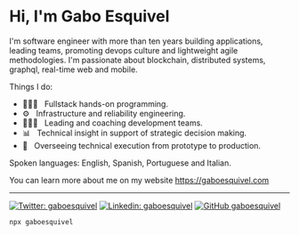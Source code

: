 # Hi, I'm Gabo Esquivel

I'm software engineer with more than ten years building applications, leading teams, promoting devops culture and lightweight agile methodologies. I'm passionate about blockchain, distributed systems, graphql, real-time web and mobile.

Things I do:

- 👨🏻‍💻 &nbsp; Fullstack hands-on programming.
- ⚙️  &nbsp; Infrastructure and reliability engineering.
- 🧗🏻‍♂️ &nbsp;  Leading and coaching development teams.
- 📊  &nbsp; Technical insight in support of strategic decision making.
- 🌱  &nbsp;  Overseeing technical execution from prototype to production.

Spoken languages: English, Spanish, Portuguese and Italian. 

You can learn more about me on my website https://gaboesquivel.com

------


[![Twitter: gaboesquivel](https://img.shields.io/twitter/follow/gaboesquivel?style=social)](https://twitter.com/gaboesquivel)
[![Linkedin: gaboesquivel](https://img.shields.io/badge/-gaboesquivel-blue?style=flat-square&logo=Linkedin&logoColor=white&link=https://www.linkedin.com/in/gaboesquivel/)](https://www.linkedin.com/in/gaboesquivel/)
[![GitHub gaboesquivel](https://img.shields.io/github/followers/gaboesquivel?label=follow&style=social)](https://github.com/gaboesquivel)

```bash
npx gaboesquivel
```
